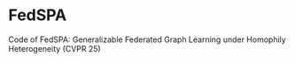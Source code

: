 # FedSPA
Code of FedSPA: Generalizable Federated Graph Learning under Homophily Heterogeneity (CVPR 25)
